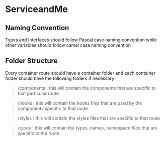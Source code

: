 # ServiceandMe
## Naming Convention

Types and Interfaces should follow Pascal case naming convention while other variables should follow camel case naming convention

## Folder Structure

Every container route should have a container folder and each container folder should have the following folders if necessary

> /components : this will contain the components that are specific to that particular route

> /hooks : this will contain the hooks files that are used by the components specific to that route

> /styles : this will contain the styles files that are specific to that route

> /types : this will contain the types, names, namespace files that are specific to the route

